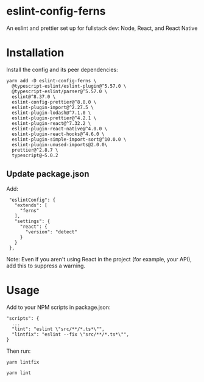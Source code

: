 # eslint-config-ferns

An eslint and prettier set up for fullstack dev: Node, React, and React Native

# Installation

Install the config and its peer dependencies:

    yarn add -D eslint-config-ferns \
      @typescript-eslint/eslint-plugin@^5.57.0 \
      @typescript-eslint/parser@^5.57.0 \
      eslint@^8.37.0 \
      eslint-config-prettier@^8.8.0 \
      eslint-plugin-import@^2.27.5 \
      eslint-plugin-lodash@^7.1.0 \
      eslint-plugin-prettier@^4.2.1 \
      eslint-plugin-react@^7.32.2 \
      eslint-plugin-react-native@^4.0.0 \
      eslint-plugin-react-hooks@^4.6.0 \
      eslint-plugin-simple-import-sort@^10.0.0 \
      eslint-plugin-unused-imports@2.0.0\
      prettier@^2.8.7 \
      typescript@~5.0.2

## Update package.json

Add:

     "eslintConfig": {
       "extends": [
         "ferns"
       ],
       "settings": {
         "react": {
           "version": "detect"
         }
       }
     },


Note: Even if you aren't using React in the project (for example, your API), add this to suppress a warning.

# Usage

Add to your NPM scripts in package.json:

    "scripts": {
      ...
      "lint": "eslint \"src/**/*.ts*\"",
      "lintfix": "eslint --fix \"src/**/*.ts*\"",
    }

Then run:

    yarn lintfix

    yarn lint
